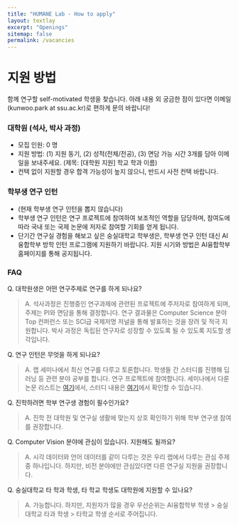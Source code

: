 ```yaml
---
title: "HUMANE Lab - How to apply"
layout: textlay
excerpt: "Openings"
sitemap: false
permalink: /vacancies
---
```


# 지원 방법

함께 연구할 self-motivated 학생을 찾습니다. 아래 내용 외 궁금한 점이 있다면 이메일(kunwoo.park at ssu.ac.kr)로 편하게 문의 바랍니다!

### 대학원 (석사, 박사 과정)

- 모집 인원: 0 명
- 지원 방법: (1) 지원 동기, (2) 성적(전체/전공), (3) 면담 가능 시간 3개를 담아 이메일을 보내주세요. (제목: \[대학원 지원\] 학교 학과 이름)
- 컨택 없이 지원할 경우 합격 가능성이 높지 않으니, 반드시 사전 컨택 바랍니다.

### 학부생 연구 인턴

- (현재 학부생 연구 인턴을 뽑지 않습니다)
- 학부생 연구 인턴은 연구 프로젝트에 참여하여 보조적인 역할을 담당하며, 참여도에 따라 국내 또는 국제 논문에 저자로 참여할 기회를 얻게 됩니다. 
- 단기간 연구실 경험을 해보고 싶은 숭실대학교 학부생은, 학부생 연구 인턴 대신 AI융합학부 방학 인턴 프로그램에 지원하기 바랍니다. 지원 시기와 방법은 AI융합학부 홈페이지를 통해 공지됩니다.

### FAQ

Q. 대학원생은 어떤 연구주제로 연구를 하게 되나요?
> A. 석사과정은 진행중인 연구과제에 관련된 프로젝트에 주저자로 참여하게 되며, 주제는 PI와 면담을 통해 결정합니다. 연구 결과물은 Computer Science 분야 Top 컨퍼런스 또는 SCI급 국제저명 저널을 통해 발표하는 것을 장려 및 적극 지원합니다. 
> 박사 과정은 독립된 연구자로 성장할 수 있도록 될 수 있도록 지도할 생각입니다.

Q. 연구 인턴은 무엇을 하게 되나요?
> A. 랩 세미나에서 최신 연구를 다루고 토론합니다. 학생들 간 스터디를 진행해 딥러닝 등 관련 분야 공부를 합니다. 연구 프로젝트에 참여합니다. 세미나에서 다룬 논문 리스트는 [여기](https://github.com/ssu-humane/Seminar)에서, 스터디 내용은 [여기](https://github.com/ssu-humane/Study)에서 확인할 수 있습니다. 

Q. 진학하려면 학부 연구생 경험이 필수인가요? 
> A. 진학 전 대학원 및 연구실 생활에 맞는지 상호 확인하기 위해 학부 연구생 참여를 권장합니다.

Q. Computer Vision 분야에 관심이 있습니다. 지원해도 될까요?
> A. 시각 데이터와 언어 데이터를 같이 다루는 것은 우리 랩에서 다루는 관심 주제 중 하나입니다. 하지만, 비전 분야에만 관심있다면 다른 연구실 지원을 권장합니다.

Q. 숭실대학교 타 학과 학생, 타 학교 학생도 대학원에 지원할 수 있나요?
> A. 가능합니다. 하지만, 지원자가 많을 경우 우선순위는 AI융합학부 학생 > 숭실대학교 타과 학생 > 타학교 학생 순서로 주어집니다.

